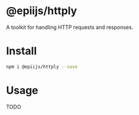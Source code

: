 # @epiijs/httply

A toolkit for handling HTTP requests and responses.

# Install

```bash
npm i @epiijs/httply --save
```

# Usage

TODO